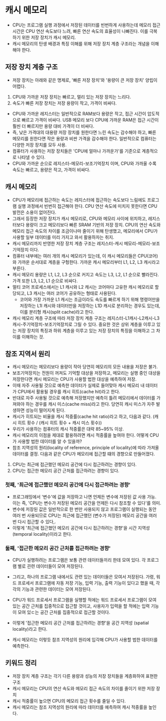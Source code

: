 # 캐시 메모리
- CPU는 프로그램 실행 과정에서 저장된 데이터를 빈번하게 사용하는데 메모리 접근 시간은 CPU 연산 속도보다 느려, 빠른 연산 속도의 효율성이 나빠진다.
이를 극복하기 위한 저장 장치가 캐시 메모리.
- 캐시 메모리의 탄생 배경과 특징 이해를 위해 저장 장치 계층 구조라는 개념을 이해해야 한다.

## 저장 장치 계층 구조
- 저장 장치는 아래와 같은 명제로, '빠른 저장 장치'와 '용량이 큰 저장 장치' 양립이 어렵다.
1. CPU와 가까운 저장 장치는 빠르고, 멀리 있는 저장 장치는 느리다.
2. 속도가 빠른 저장 장치는 저장 용량이 작고, 가격이 비싸다.
- CPU와 가까운 레지스터는 일반적으로 RAM보다 용량은 작고, 접근 시간이 압도적으로 빠르고 가격이 비싸다. USB 메모리 보다 CPU에 가까운 RAM은 접근 시간이 
훨씬 더 빠르지만 용량 대비 가격이 더 비싸다.
- 즉, 낮은 가격대의 대용량 저장 장치를 원한다면 느린 속도는 감수해야 하고, 빠른 메모리를 원한다면 작은 용량과 비싼 가격을 감수해야 한다.
일반적으로 컴퓨터는 다양한 저장 장치를 모두 사용.
- 컴퓨터가 사용하는 저장 장치들은 'CPU에 얼마나 가까운가'를 기준으로 계층적으로 나타낼 수 있다.
- CPU와 가까운 순으로 레지스터-메모리-보조기억장치 이며, CPU와 가까울 수록 속도는 빠르고, 용량은 작고, 가격이 비싸다.

## 캐시 메모리
- CPU가 메모리에 접근하는 속도는 레지스터에 접근하는 속도보다 느림에도 프로그램 실행 과정에서 빈번히 접근해야 한다. CPU 연산 속도에 미치지 못한다면 CPU
발전은 소용이 없어진다.
- 그래서 등장한 저장 장치가 캐시 메모리로, CPU와 메모리 사이에 위치하고, 레지스터보다 용량이 크고 메모리보다 빠른 SRAM 기반의 저장 장치. CPU의 연산 속도와
메모리 접근 속도의 차이를 조금이나마 줄이기 위해 탄생했고, 메모리에서 CPU가 사용할 일부 데이터를 미리 가지고 와서 활용하자는 취지.
- 캐시 메모리까지 반영한 저장 장치 계층 구조는 레지스터-캐시 메모리-메모리-보조기억장치 이다.
- 컴퓨터 내부에는 여러 개의 캐시 메모리가 있는데, 이 캐시 메모리들은 CPU(코어)와 가까운 순서대로 계층을 구헝한다. 가까운 캐시 메모리부터 L1, L2, L3 캐시라고 부른다.
- 캐시 메모리 용량은 L1, L2, L3 순으로 커지고 속도는 L3, L2, L1 순으로 빨라진다. 가격 또한 L3, L2, L1 순으로 비싸다.
- 멀티 코어 프로세스에서는 L1 캐시와 L2 캐시는 코어마다 고유한 캐시 메모리로 할당되고, L3 캐시는 여러 코어가 공유하는 형태로 사용된다.
  - 코어와 가장 가까운 L1 캐시는 조금이라도 속도를 빠르게 하기 위해 명령어만을 저장하는 L1I 캐시와 데이터만을 저장하는 L1D 캐시로 분리하는 경우도 있는데,
    이를 분리형 캐시(split cache)라고 한다.
- 캐시 메모리 계층 구조에 따라 저장 장치 계층 구조는 레지스터-L1캐시-L2캐시-L3캐시-주기억장치-보조기억장치로 그릴 수 있다. 중요한 것은 상위 계층을 이루고
있는 저장 장치의 특징과 하위 계층을 이루고 있는 저장 장치의 특징을 이해하고 그 차이를 이해하는 것.

## 참조 지역서 원리
- 캐시 메모리는 메모리보다 용량이 작아 당연히 메모리의 모든 내용을 저장은 불가.
- 보조기억장치는 전원이 꺼져도 기억할 대상을 저장하고, 메모리는 실행 중인 대상을 저장한다면 캐시 메모리는 CPU가 사용할 법한 대상을 예측하여 저장.
- 이때 자주 사용될 것으로 예측한 데이터가 실제로 들어맞아 캐시 메모리 내 데이터가 CPU에서 활용될 경우를 캐시 히트(cache hit)라고 한다.
- 반대로 자주 사용될 것으로 예측해 저장했지만 예측이 틀려 메모리에서 데이터를 가져와야 하는 경우를 캐시 미스(cache miss)라고 한다. 당연히 캐시 미스가 자주
발생하면 성능이 떨어지게 된다.
- 캐시가 히트되는 비율을 캐시 적중률(cache hit ratio)라고 하고, 다음과 같다. (캐시 히트 횟수 / (캐시 히트 횟수 + 캐시 미스 횟수))
- 우리가 사용하는 컴퓨터의 캐시 적중률은 대략 85~95% 이상.
- 캐시 메모리의 이점을 제대로 활용하려면 캐시 적중률을 높여야 한다. 어떻게 CPU가 사용할 법한 데이터를 알 수 있을까?
- 참조 지역성의 원리(locality of reference, principle of locality)에 따라 가져올 데이터를 결정. 다음과 같은 CPU가 메모리에 접근할 떄의 경향으로 만들어졌다.
1. CPU는 최근에 접근했던 메모리 공간에 다시 접근하려는 경향이 있다.
2. CPU는 접근한 메모리 공간 근처를 접근하려는 경향이 있다.

### 첫째, '최근에 접근했던 메모리 공간에 다시 접근하려는 경향'
- 프로그래밍에서 '변수'에 값을 저장하고 나면 언제든 변수에 저장된 값 사용 가능. 이는 즉, 'CPU는 변수가 저장된 메모리 공간을 언제든 다시 참조할 수 있다'를 의미.
- 변수에 저장된 값은 일반적으로 한 번만 사용되지 않고 프로그램이 실행되는 동안 여러 번 사용되므로 CPU는 최근에 접근했던 (변수가 저장된) 메모리 공간을 여러 번
다시 접근할 수 있다,.
- 이렇게 '최근에 접근했던 메모리 공간에 다시 접근하려는 경향'을 시간 지역성(temporal locality)이라고 한다.

### 둘째, '접근한 메모리 공간 근처를 접근하려는 경향'
- CPU가 실행하려는 프로그램은 보통 관련 데이터들끼리 한데 모여 있다. 각 프로그램 별로 괸련 데이터들이 모여 저장된다.
- 그리고, 하나의 프로그램 내에서도 관련 있는 데이터들은 모여서 저장된다. 가령, 워드 프로세서 프로그램에 자동 저장 기능, 입력 기능, 출력 기능이 있다고 했을 때,
각각의 기능과 관련한 데이터는 모여 저장된다.
- CPU가 워드 프로세서 프로그램을 실행할 적에는 워드 프로세서 프로그램이 모여 있는 공간 근처를 집중적으로 접근할 것이고, 사용자가 입력을 할 적에는 입력 기능이 모여
있ㄷ는 공간 근처를 집중적으로 접근할 것이다.
- 이렇게 '접근한 메모리 공간 근처를 접근하려는 경향'을 공간 지역성 (spatial locality)라고 한다.


- 캐시 메모리는 이렇듯 참조 지역성의 원리에 입각해 CPU가 사용할 법한 데이터를 예측한다.

## 키워드 정리
- 저장 장치 계층 구조는 각기 다른 용량과 성능의 저장 장치들을 계층화하여 표현한 구조
- 캐시 메모리는 CPU의 연산 속도와 메모리 접근 속도의 차이를 줄이기 위한 저장 장치
- 캐시 적중률이 높으면 CPU의 메모리 접근 횟수를 줄일 수 있다.
- 캐시 메모리는 참조 지역성의 원리에 따라 데이터를 예측하여 캐시 적중률을 높인다.

